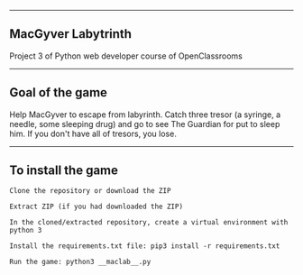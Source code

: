 ---------------------------------------------------------------------------------------------------
MacGyver Labytrinth
---------------------------------------------------------------------------------------------------

Project 3 of Python web developer course of OpenClassrooms

---------------------------------------------------------------------------------------------------
Goal of the game
---------------------------------------------------------------------------------------------------

Help MacGyver to escape from labyrinth. Catch three tresor (a syringe, a needle, some sleeping drug) and go to see The Guardian for put to sleep him. If you don't have all of tresors, you lose.

---------------------------------------------------------------------------------------------------
To install the game
---------------------------------------------------------------------------------------------------

    Clone the repository or download the ZIP

    Extract ZIP (if you had downloaded the ZIP)

    In the cloned/extracted repository, create a virtual environment with python 3

    Install the requirements.txt file: pip3 install -r requirements.txt

    Run the game: python3 __maclab__.py

    

